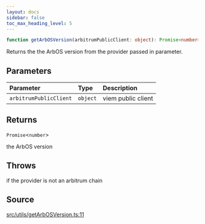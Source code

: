 ```yaml
---
layout: docs
sidebar: false
toc_max_heading_level: 5
---
```


```ts
function getArbOSVersion(arbitrumPublicClient: object): Promise<number>;
```

Returns the the ArbOS version from the provider passed in parameter.

## Parameters

| Parameter              | Type     | Description        |
| :--------------------- | :------- | :----------------- |
| `arbitrumPublicClient` | `object` | viem public client |

## Returns

`Promise`\<`number`\>

the ArbOS version

## Throws

if the provider is not an arbitrum chain

## Source

[src/utils/getArbOSVersion.ts:11](https://github.com/OffchainLabs/arbitrum-orbit-sdk/blob/cfcbd32d6879cf7817a33b24f062a0fd879ea257/src/utils/getArbOSVersion.ts#L11)
